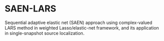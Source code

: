 # SAEN-LARS
Sequential adaptive elastic net (SAEN) approach using complex-valued LARS method in weighted Lasso/elastic-net framework, and its application in single-snapshot source localization.
